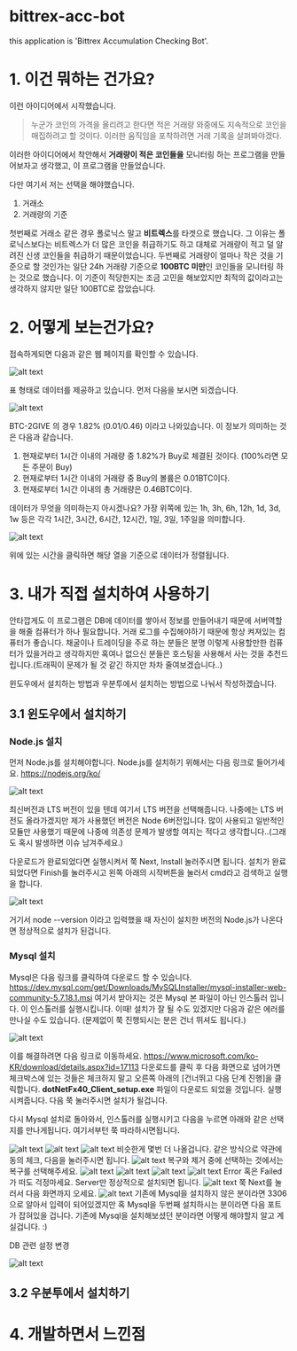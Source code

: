 # bittrex-acc-bot
this application is 'Bittrex Accumulation Checking Bot'.

# 1. 이건 뭐하는 건가요?
이런 아이디어에서 시작했습니다.

> 누군가 코인의 가격을 올리려고 한다면 적은 거래량 와중에도 지속적으로 코인을 매집하려고 할 것이다. 이러한 움직임을 포착하려면 거래 기록을 살펴봐야겠다.

이러한 아이디어에서 착안해서 **거래량이 적은 코인들을** 모니터링 하는 프로그램을 만들어보자고 생각했고, 이 프로그램을 만들었습니다.

다만 여기서 저는 선택을 해야했습니다.

1. 거래소
2. 거래량의 기준

첫번째로 거래소 같은 경우 폴로닉스 말고 **비트렉스**를 타겟으로 했습니다. 그 이유는 폴로닉스보다는 비트렉스가 더 많은 코인을 취급하기도 하고 대체로 거래량이 적고 덜 알려진 신생 코인들을 취급하기 때문이었습니다.
두번째로 거래량이 얼마나 작은 것을 기준으로 할 것인가는 일단 24h 거래량 기준으로 **100BTC 미만**인 코인들을 모니터링 하는 것으로 했습니다. 이 기준이 적당한지는 조금 고민을 해보았지만 최적의 값이라고는 생각하지 않지만 일단 100BTC로 잡았습니다.

# 2. 어떻게 보는건가요?
접속하게되면 다음과 같은 웹 페이지를 확인할 수 있습니다.

![alt text](https://github.com/lleellee0/images/blob/master/screenshot_1.png)

표 형태로 데이터를 제공하고 있습니다. 먼저 다음을 보시면 되겠습니다.

![alt text](https://github.com/lleellee0/images/blob/master/screenshot_3.png)

BTC-2GIVE 의 경우 1.82% (0.01/0.46) 이라고 나와있습니다.
이 정보가 의미하는 것은 다음과 같습니다.

1. 현재로부터 1시간 이내의 거래량 중 1.82%가 Buy로 체결된 것이다. (100%라면 모든 주문이 Buy)
2. 현재로부터 1시간 이내의 거래량 중 Buy의 볼륨은 0.01BTC이다.
3. 현재로부터 1시간 이내의 총 거래량은 0.46BTC이다.

데이터가 무엇을 의미하는지 아시겠나요? 가장 위쪽에 있는 1h, 3h, 6h, 12h, 1d, 3d, 1w 등은 각각 1시간, 3시간, 6시간, 12시간, 1일, 3일, 1주일을 의미합니다.

![alt text](https://github.com/lleellee0/images/blob/master/screenshot_4.png)

위에 있는 시간을 클릭하면 해당 열을 기준으로 데이터가 정렬됩니다.

# 3. 내가 직접 설치하여 사용하기
안타깝게도 이 프로그램은 DB에 데이터를 쌓아서 정보를 만들어내기 때문에 서버역할을 해줄 컴퓨터가 하나 필요합니다. 거래 로그를 수집해야하기 때문에 항상 켜져있는 컴퓨터가 좋습니다. 채굴이나 트레이딩을 주로 하는 분들은 분명 이렇게 사용할만한 컴퓨터가 있을거라고 생각하지만 혹여나 없으신 분들은 호스팅을 사용해서 사는 것을 추천드립니다.(트래픽이 문제가 될 것 같긴 하지만 차차 줄여보겠습니다..)

윈도우에서 설치하는 방법과 우분투에서 설치하는 방법으로 나눠서 작성하겠습니다.

## 3.1 윈도우에서 설치하기
### Node.js 설치
먼저 Node.js를 설치해야합니다. Node.js를 설치하기 위해서는 다음 링크로 들어가세요.
https://nodejs.org/ko/

![alt text](https://github.com/lleellee0/images/blob/master/screenshot_5.png)

최신버전과 LTS 버전이 있을 텐데 여기서 LTS 버전을 선택해줍니다.
나중에는 LTS 버전도 올라가겠지만 제가 사용했던 버전은 Node 6버전입니다.
많이 사용되고 일반적인 모듈만 사용했기 때문에 나중에 의존성 문제가 발생할 여지는 적다고 생각합니다..(그래도 혹시 발생하면 이슈 남겨주세요.)

다운로드가 완료되었다면 실행시켜서 쭉 Next, Install 눌러주시면 됩니다.
설치가 완료되었다면 Finish를 눌러주시고 왼쪽 아래의 시작버튼을 눌러서 cmd라고 검색하고 실행을 합니다.

![alt text](https://github.com/lleellee0/images/blob/master/screenshot_6.png)

거기서 node --version 이라고 입력했을 때 자신이 설치한 버전의 Node.js가 나온다면 정상적으로 설치가 된겁니다.

### Mysql 설치
Mysql은 다음 링크를 클릭하여 다운로드 할 수 있습니다.
https://dev.mysql.com/get/Downloads/MySQLInstaller/mysql-installer-web-community-5.7.18.1.msi
여기서 받아지는 것은 Mysql 본 파일이 아닌 인스톨러 입니다. 이 인스톨러를 실행시킵니다.
이때! 설치가 잘 될 수도 있겠지만 다음과 같은 에러를 만나실 수도 있습니다. (문제없이 쭉 진행되시는 분은 건너 뛰셔도 됩니다.)

![alt text](https://github.com/lleellee0/images/blob/master/screenshot_7.png)

이를 해결하려면 다음 링크로 이동하세요.
https://www.microsoft.com/ko-KR/download/details.aspx?id=17113
다운로드를 클릭 후 다음 화면으로 넘어가면 체크박스에 있는 것들은 체크하지 말고 오른쪽 아래의 [건너뛰고 다음 단계 진행]을 클릭합니다.
**dotNetFx40_Client_setup.exe** 파일이 다운로드 되었을 것입니다. 실행시켜줍니다. 다음 쭉 눌러주시면 설치가 될겁니다.

다시 Mysql 설치로 돌아와서, 인스톨러를 실행시키고 다음을 누르면 아래와 같은 선택지를 만나게됩니다. 여기서부턴 쭉 따라하시면됩니다.

![alt text](https://github.com/lleellee0/images/blob/master/screenshot_8.png)
![alt text](https://github.com/lleellee0/images/blob/master/screenshot_9.png)
![alt text](https://github.com/lleellee0/images/blob/master/screenshot_10.png)
비슷한게 몇번 더 나올겁니다. 같은 방식으로 약관에 동의 체크, 다음을 눌러주시면 됩니다.
![alt text](https://github.com/lleellee0/images/blob/master/screenshot_11.png)
복구와 제거 중에 선택하는 것에서는 복구를 선택해주세요.
![alt text](https://github.com/lleellee0/images/blob/master/screenshot_12.png)
![alt text](https://github.com/lleellee0/images/blob/master/screenshot_13.png)
![alt text](https://github.com/lleellee0/images/blob/master/screenshot_14.png)
![alt text](https://github.com/lleellee0/images/blob/master/screenshot_15.png)
Error 혹은 Failed가 떠도 걱정마세요. Server만 정상적으로 설치되면 됩니다.
![alt text](https://github.com/lleellee0/images/blob/master/screenshot_16.png)
쭉 Next를 눌러서 다음 화면까지 오세요.
![alt text](https://github.com/lleellee0/images/blob/master/screenshot_17.png)
기존에 Mysql을 설치하지 않은 분이라면 3306으로 알아서 입력이 되어있겠지만 혹 Mysql을 두번째 설치하시는 분이라면 다음 포트가 잡혀있을 겁니다. 기존에 Mysql을 설치해보셨던 분이라면 어떻게 해야할지 알고 계실겁니다. :)

DB 관련 설정 변경

![alt text](https://github.com/lleellee0/images/blob/master/screenshot_2.png)

## 3.2 우분투에서 설치하기

# 4. 개발하면서 느낀점
